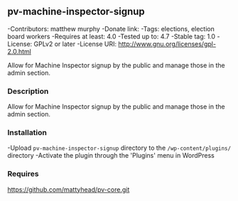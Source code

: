 ## pv-machine-inspector-signup
-Contributors: matthew murphy
-Donate link:
-Tags: elections, election board workers
-Requires at least: 4.0
-Tested up to: 4.7
-Stable tag: 1.0
-License: GPLv2 or later
-License URI: http://www.gnu.org/licenses/gpl-2.0.html

Allow for Machine Inspector signup by the public and manage those in the admin section.

### Description

Allow for Machine Inspector signup by the public and manage those in the admin section.

### Installation

-Upload `pv-machine-inspector-signup` directory to the `/wp-content/plugins/` directory
-Activate the plugin through the 'Plugins' menu in WordPress

### Requires

https://github.com/mattyhead/pv-core.git
